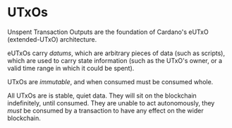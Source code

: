# UTxOs

Unspent Transaction Outputs are the foundation of Cardano's eUTxO
(extended-UTxO) architecture.

eUTxOs carry _datums_, which are arbitrary pieces of data (such as scripts),
which are used to carry state information (such as the UTxO's owner, or a valid
time range in which it could be spent).

UTxOs are _immutable_, and when consumed must be consumed whole.

All UTxOs are is stable, quiet data. They will sit on the blockchain
indefinitely, until consumed. They are unable to act autonomously, they _must_
be consumed by a transaction to have any effect on the wider blockchain.
